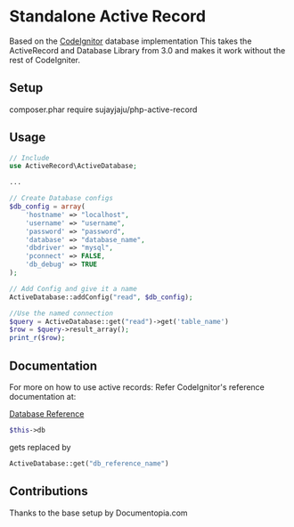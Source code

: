 Standalone Active Record
========================
Based on the [CodeIgnitor](https://github.com/bcit-ci/CodeIgniter) database implementation
This takes the ActiveRecord and Database Library from 3.0 and makes it work without the rest of CodeIgniter.

Setup
------------------------
composer.phar require sujayjaju/php-active-record

Usage
------------------------
```php
// Include
use ActiveRecord\ActiveDatabase;

...

// Create Database configs
$db_config = array(
    'hostname' => "localhost",
    'username' => "username",
    'password' => "password",
    'database' => "database_name",
    'dbdriver' => "mysql",
    'pconnect' => FALSE,
    'db_debug' => TRUE
);

// Add Config and give it a name
ActiveDatabase::addConfig("read", $db_config);

//Use the named connection
$query = ActiveDatabase::get("read")->get('table_name')
$row = $query->result_array();
print_r($row);
```

Documentation
------------------------

For more on how to use active records: Refer CodeIgnitor's reference documentation at:

[Database Reference](http://www.codeigniter.com/userguide3/database/index.html)

```php
$this->db
```
gets replaced by
```php
ActiveDatabase::get("db_reference_name")
```

Contributions
------------------------
Thanks to the base setup by Documentopia.com


